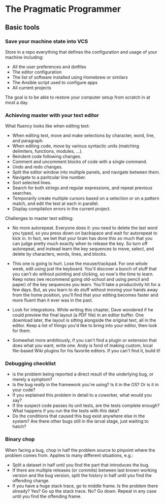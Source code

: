 # The Pragmatic Programmer

## Basic tools

### Save your machine state into VCS

Store in a repo everything that defines the configuration and usage of your machine including:

* All the user preferences and dotfiles
* The editor configuration
* The list of software installed using Homebrew or similars
* The Ansible script used to configure apps
* All current projects

The goal is to be able to restore your computer setup from scratch in at most a day.

### Achieving master with your text editor

What fluency looks like when editing text:

* When editing text, move and make selections by character, word, line, and paragraph.
* When editing code, move by various syntactic units (matching delimiters, functions, modules, ...).
* Reindent code following changes.
* Comment and uncomment blocks of code with a single command.
* Undo and redo changes.
* Split the editor window into multiple panels, and navigate between them.
* Navigate to a paritcular line number.
* Sort selected lines.
* Search for both strings and regular expressions, and repeat previous searches.
* Temporarily create multiple cursors based on a selection or on a pattern match, and edit the text at each in parallel.
* Display compilation errors in the current project.

Challenges to master text editing:

* No more autorepeat.
Everyone does it: you need to delete the last word you typed, so you press down on backspace and wait for autorepeat to kick in. In fact, we bet that your brain has done this so much that you can judge pretty much exactly when to release the key. 
So turn off autorepeat, and instead learn the key sequences to move, select, and delete by characters, words, lines, and blocks.

* This one is going to hurt.
Lose the mouse/trackpad. For one whole week, edit using just the keyboard. You'll discover a bunch of stuff that you can't do without pointing and clicking, so now's the time to learn. Keep notes (we recommend going old-school and using pencil and paper) of the key sequences you learn.
You'll take a productivity hit for a few days. But, as you learn to do stuff without moving your hands away from the home position, you'll find that your editing becomes faster and more fluent than it ever was in the past.

* Look for integrations. While writing this chapter, Dave wondered if he could preview the final layout (a PDF file) in an editor buffer. One download later, the layout is sitting alongside the original text, all in the editor. Keep a list of things you'd like to bring into your editor, then look for them.

* Somewhat more ambitiously, if you can't find a plugin or extension that does what you want, write one. Andy is fond of making custom, local file-based Wiki plugins for his favorite editors. If you can't find it, build it!

### Debugging checklist

* is the problem being reported a direct result of the underlying bug, or merely a symptom?
* Is the bug _really_ in the framework you're using? Is it in the OS? Or is it in your code?
* If you explained this problem in detail to a coworker, what would you say?
* If the suspect code passes its unit tests, are the tests complete enough? What happens if you run the the tests with _this_ data?
* Do the conditions that caused this bug exist anywhere else in the system? Are there other bugs still in the larval stage, just waiting to hatch?

### Binary chop

When facing a bug, chop in half the problem source to pinpoint where the problem comes from. Applies to many different situations, e.g.:

* Split a dataset in half until you find the part that introduces the bug.
* If there are multiple releases (or commits) between last known working version and the bug version, split the history in half until you find the offending change.
* If you have a huge stack trace, go to middle frame. Is the problem there already? Yes? Go up the stack trace. No? Go down. Repeat in any case until you find the offending frame.
